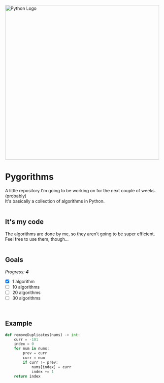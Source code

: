 <img src="https://upload.wikimedia.org/wikipedia/commons/thumb/f/f8/Python_logo_and_wordmark.svg/2560px-Python_logo_and_wordmark.svg.png" alt="Python Logo" width="500"/>  
  
# Pygorithms
A little repository I'm going to be working on for the next couple of weeks. (probably)  
It's basically a collection of algorithms in Python.  
<br>

## It's my code
The algorithms are done by me, so they aren't going to be super efficient.  
Feel free to use them, though...  
<br>

## Goals
<i>Progress: <b>4</b></i>  
- [x] 1 algorithm  
- [ ] 10 algorithms  
- [ ] 20 algorithms  
- [ ] 30 algorithms  
<br>

## Example
```py
def removeDuplicates(nums) -> int:
    curr = -101
    index = 0
    for num in nums:
        prev = curr
        curr = num
        if curr != prev:
            nums[index] = curr
            index += 1
    return index
```
